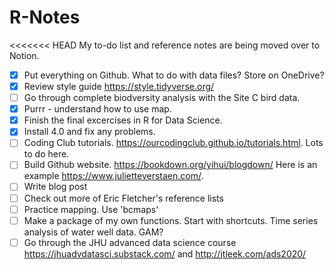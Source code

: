 # R-Notes

<<<<<<< HEAD
My to-do list and reference notes are being moved over to Notion.

-   [x] Put everything on Github. What to do with data files? Store on OneDrive?
-   [x] Review style guide <https://style.tidyverse.org/>
-   [ ] Go through complete biodversity analysis with the Site C bird data.
-   [x] Purrr - understand how to use map.
-   [x] Finish the final excercises in R for Data Science.
-   [x] Install 4.0 and fix any problems.
-   [ ] Coding Club tutorials. <https://ourcodingclub.github.io/tutorials.html>. Lots to do here.
-   [ ] Build Github website. <https://bookdown.org/yihui/blogdown/> Here is an example <https://www.julietteverstaen.com/>.
-   [ ] Write blog post
-   [ ] Check out more of Eric Fletcher's reference lists
-   [ ] Practice mapping. Use 'bcmaps'
-   [ ] Make a package of my own functions. Start with shortcuts. Time series analysis of water well data. GAM?
-   [ ] Go through the JHU advanced data science course <https://jhuadvdatasci.substack.com/> and <http://jtleek.com/ads2020/>
